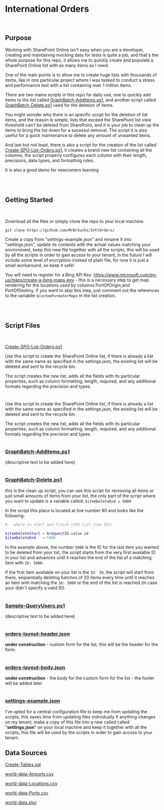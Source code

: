 # **International Orders**

<br>

## **Purpose**

Working with SharePoint Online isn't easy when you are a developer, creating and maintaining mocking data for tests is quite a job, and that's the whole purpose for this repo, it allows me to quickly create and populate a SharePoint Online list with as many items as I need.

One of the main points is to allow me to create huge lists with thousands of items, like in one particular project where I was tasked to conduct a stress and performance test with a list containing over 1 million items.

There are two mains scripts in this repo for daily use, one to quickly add items to the list called  [GraphBatch-AddItems.ps1](GraphBatch-AddItems.ps1), and another script called [GraphBatch-Delete.ps1](GraphBatch-Delete.ps1) used for the deletion of items.

You might wonder why there is an specific script for the deletion of list items, and the reason is simple, lists that exceed the SharePoint list view threshold can't be deleted from SharePoint, and it is your job to clean up the items to bring the list down for a sucessul removal. The script it is also useful for a quick maintenance to delete any amount of unwanted items.

And last but not least, there is also a script for the creation of the list called [Create-SPO-List-Orders.ps1](Create-SPO-List-Orders.ps1), it creates a brand new list containing all the columns, the script properly configures each column with their length, precisions, data types, and formatting rules.

It is also a good demo for newcomers learning

<br>
<br>

## **Getting Started**

<br>

Download all the files or simply clone the repo to your local machine:

```
git clone https://github.com/MrDrSushi/IntlOrders/
```

Create a copy from "settings-example.json" and rename it into "settings.json", update its contents with the actual values matching your environment, keep this new file together with all the scripts, this will be used by all the scripts in order to gain access to your tenant, in the future I will include some level of encryption instead of plain file, for now it is just a small workaround, so keep it safe!

You will need to register for a Bing API Key: https://www.microsoft.com/en-us/maps/create-a-bing-maps-key - this is a necessary step to get map rendering for the locations used by columns PortOfOrigin,and PortOfDestiny, if you want to skip this step, just comment out the references to the variablle ```$customFormaterMaps``` in the list creation.

<br>
<br>

## **Script Files**

<br>

[Create-SPO-List-Orders.ps1](Create-SPO-List-Orders.ps1)

Use this script to create the SharePoint Online list, if there is already a list with the same name as specified in the settings.json, the existing list will be deleted and sent to the recycle bin.

The script creates the new list, adds all the fields with its particular properties, such as column formatting, length, required, and any additional formats regarding the precision and types.

#

Use this script to create the SharePoint Online list, if there is already a list with the same name as specified in the settings.json, the existing list will be deleted and sent to the recycle bin.

The script creates the new list, adds all the fields with its particular properties, such as column formatting, length, required, and any additional formats regarding the precision and types.

#

### [GraphBatch-AddItems.ps1](GraphBatch-AddItems.ps1)

(descriptive text to be added here)

#

### [GraphBatch-Delete.ps1](GraphBatch-Delete.ps1)

this is the clean up script, you can use this script for removing all items or just small amounts of items from your list, the only part of the script where you want to update is a variable called:
 ```$itemDeleteEnd = 5000```

In the script this place is located at line number 80 and looks like the following:

```powershell
#   where to start and finish (SPO List item IDs)

$itemDeleteStart = $requestID.value.id
$itemDeleteEnd   = 5000
```

In the example above, the number ```5000``` is the ID for the last item you wanted to be deleted from your list, the script starts from the very first available ID in your list and advances until it reaches the end of the list of a matching item with ```ID: 5000```.

If the first item available on your list is the ```ID: 39```, the script will start from there, sequentially deleting batches of 20 items every time until it reaches an item with matching the ```ID: 5000``` or the end of the list is reached (in case your didn't specify a valid ID).

#

### [Sample-QueryUsers.ps1](Sample-QueryUsers.ps1)

(descriptive text to be added here)

#

### [orders-layout-header.json](orders-layout-header.json)

**under construction** - custom form for the list, this will be the header for the form.

#

### [orders-layout-body.json](orders-layout-body.json)

**under construction** - the body for the custom form for the list - the footer will be added later

#

### [settings-example.json](settings-example.json)

I've opted for a central configuration file to keep me from updating the scripts, this saves time from updating files individually if anything changes on my tenant, make a copy of this file into a new called called "**settings.json**" on your local machine and keep it together with all the scripts, this file will be used by the scripts in order to gain access to your tenant.





## **Data Sources**


[Create-Tables.sql](Create-Tables.sql)

[world-data-Airports.csv](world-data-Airports.csv)

[world-data-Locations.csv](world-data-Locations.csv)

[world-data-Ports.csv](world-data-Ports.csv)

[world-data.xlsx](world-data.xlsx)